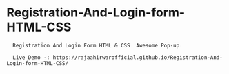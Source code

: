 # Registration-And-Login-form-HTML-CSS

      Registration And Login Form HTML & CSS  Awesome Pop-up
     
      Live Demo -: https://rajaahirwarofficial.github.io/Registration-And-Login-form-HTML-CSS/

